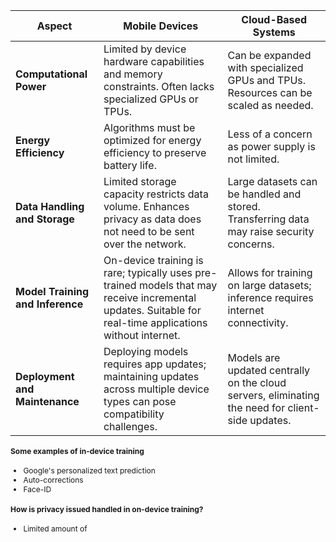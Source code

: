 <div style="font-size: 12px;" >

| Aspect                    | Mobile Devices                                               | Cloud-Based Systems                                         |
|---------------------------|--------------------------------------------------------------|-------------------------------------------------------------|
| **Computational Power**   | Limited by device hardware capabilities and memory constraints. Often lacks specialized GPUs or TPUs. | Can be expanded with specialized GPUs and TPUs. Resources can be scaled as needed. |
| **Energy Efficiency**     | Algorithms must be optimized for energy efficiency to preserve battery life. | Less of a concern as power supply is not limited.             |
| **Data Handling and Storage** | Limited storage capacity restricts data volume. Enhances privacy as data does not need to be sent over the network. | Large datasets can be handled and stored. Transferring data may raise security concerns. |
| **Model Training and Inference** | On-device training is rare; typically uses pre-trained models that may receive incremental updates. Suitable for real-time applications without internet. | Allows for training on large datasets; inference requires internet connectivity. |
| **Deployment and Maintenance** | Deploying models requires app updates; maintaining updates across multiple device types can pose compatibility challenges. | Models are updated centrally on the cloud servers, eliminating the need for client-side updates. |

#### Some examples of in-device training
- Google's personalized text prediction
- Auto-corrections
- Face-ID

#### How is privacy issued handled in on-device training?
- Limited amount of 



</div>